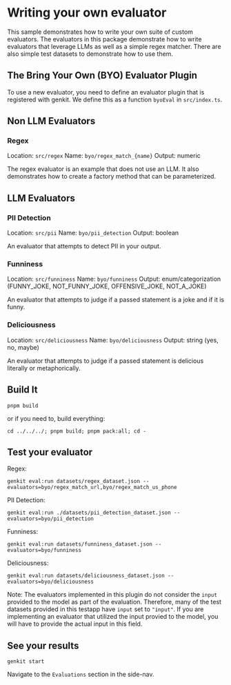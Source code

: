 # Writing your own evaluator

This sample demonstrates how to write your own suite of custom evaluators. The evaluators in this package demonstrate how to write evaluators that leverage LLMs as well as a simple regex matcher. There are also simple test datasets to demonstrate how to use them.

## The Bring Your Own (BYO) Evaluator Plugin

To use a new evaluator, you need to define an evaluator plugin that is registered with genkit. We define this as a function `byoEval` in `src/index.ts`.

## Non LLM Evaluators

### Regex

Location: `src/regex`
Name: `byo/regex_match_{name}`
Output: numeric

The regex evaluator is an example that does not use an LLM. It also demonstrates how to create a factory method that can be parameterized.

## LLM Evaluators

### PII Detection

Location: `src/pii`
Name: `byo/pii_detection`
Output: boolean

An evaluator that attempts to detect PII in your output.

### Funniness

Location: `src/funniness`
Name: `byo/funniness`
Output: enum/categorization (FUNNY_JOKE, NOT_FUNNY_JOKE, OFFENSIVE_JOKE, NOT_A_JOKE)

An evaluator that attempts to judge if a passed statement is a joke and if it is funny.

### Deliciousness

Location: `src/deliciousness`
Name: `byo/deliciousness`
Output: string (yes, no, maybe)

An evaluator that attempts to judge if a passed statement is delicious literally or metaphorically.

## Build It

```
pnpm build
```

or if you need to, build everything:

```
cd ../../../; pnpm build; pnpm pack:all; cd -
```

## Test your evaluator

Regex:

```
genkit eval:run datasets/regex_dataset.json --evaluators=byo/regex_match_url,byo/regex_match_us_phone
```

PII Detection:

```
genkit eval:run ./datasets/pii_detection_dataset.json --evaluators=byo/pii_detection
```

Funniness:

```
genkit eval:run datasets/funniness_dataset.json --evaluators=byo/funniness
```

Deliciousness:

```
genkit eval:run datasets/deliciousness_dataset.json --evaluators=byo/deliciousness
```

Note: The evaluators implemented in this plugin do not consider the `input` provided to the model as part of the evaluation. Therefore, many of the test datasets provided in this testapp have `input` set to `"input"`. If you are implementing an evaluator that utilized the input provied to the model, you will have to provide the actual input in this field.


## See your results

```
genkit start
```

Navigate to the `Evaluations` section in the side-nav.
